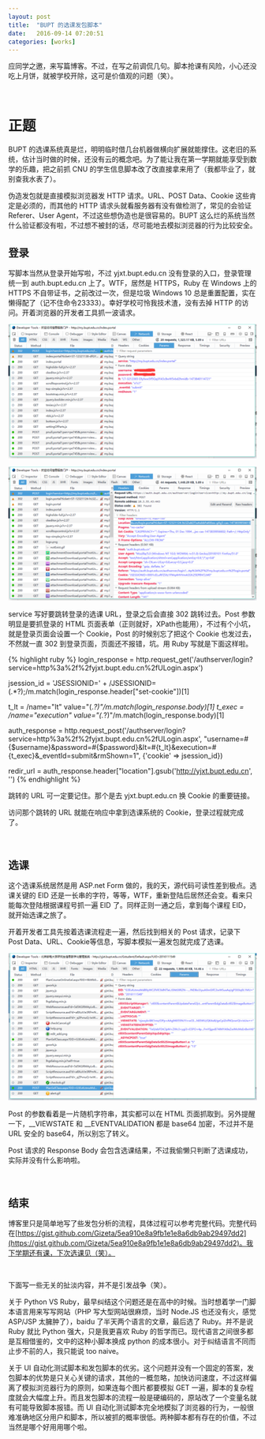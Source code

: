 ```yaml
---
layout: post
title:  "BUPT 的选课发包脚本"
date:   2016-09-14 07:20:51
categories: [works]
---
```

应同学之邀，来写篇博客。不过，在写之前调侃几句。脚本抢课有风险，小心还没吃上月饼，就被学校开除，这可是价值观的问题（笑）。

<br>

正题
===
BUPT 的选课系统真是烂，明明临时借几台机器做横向扩展就能撑住。这老旧的系统，估计当时做的时候，还没有云的概念吧。为了能让我在第一学期就能享受到数学的乐趣，把之前抓 CNU 的学生信息脚本改了改直接拿来用了（我都毕业了，就别查我水表了）。

伪造发包就是直接模拟浏览器发 HTTP 请求。URL、POST Data、Cookie 这些肯定是必须的，而其他的 HTTP 请求头就看服务器有没有做检测了，常见的会验证 Referer、User Agent，不过这些想伪造也是很容易的。BUPT 这么烂的系统当然什么验证都没有啦，不过想不被封的话，尽可能地去模拟浏览器的行为比较安全。

登录
---
写脚本当然从登录开始写啦，不过 yjxt.bupt.edu.cn 没有登录的入口，登录管理统一到 auth.bupt.edu.cn 上了。WTF，居然是 HTTPS，Ruby 在 Windows 上的 HTTPS 不自带证书，之前改过一次，但是垃圾 Windows 10 总是重置配置，实在懒得配了（记不住命令23333）。幸好学校可怜我技术渣，没有去掉 HTTP 的访问。开着浏览器的开发者工具抓一波请求。

![登录-Post](/upload/2016/09/14/20160914170917.png)

![登录-Reponse](/upload/2016/09/14/20160914170741.png)

service 写好要跳转登录的选课 URL，登录之后会直接 302 跳转过去。Post 参数明显是要抓登录的 HTML 页面表单（正则就好，XPath也能用），不过有个小坑，就是登录页面会设置一个 Cookie，Post 的时候别忘了把这个 Cookie 也发过去，不然就一直 302 到登录页面，页面还不报错，坑。用 Ruby 写就是下面这样啦。

{% highlight ruby %}
login_response = http.request_get('/authserver/login?service=http%3a%2f%2fyjxt.bupt.edu.cn%2fULogin.aspx')

jsession_id = 'JSESSIONID=' + /JSESSIONID=(.*?);/m.match(login_response.header["set-cookie"])[1]

t_lt = /name="lt" value="(.*?)"/m.match(login_response.body)[1]
t_exec = /name="execution" value="(.*?)"/m.match(login_response.body)[1]

auth_response = http.request_post('/authserver/login?service=http%3a%2f%2fyjxt.bupt.edu.cn%2fULogin.aspx', "username=#{$username}&password=#{$password}&lt=#{t_lt}&execution=#{t_exec}&_eventId=submit&rmShown=1", {'cookie' => jsession_id})

redir_url = auth_response.header["location"].gsub('http://yjxt.bupt.edu.cn', '')
{% endhighlight %}

跳转的 URL 可一定要记住。那个是去 yjxt.bupt.edu.cn 换 Cookie 的重要链接。

访问那个跳转的 URL 就能在响应中拿到选课系统的 Cookie，登录过程就完成了。

<br>

选课
---
这个选课系统居然是用 ASP.net Form 做的，我的天，源代码可读性差到极点。选课关键的 EID 还是一长串的字符，等等，WTF，重新登陆后居然还会变。看来只能每次登陆根据课程号抓一遍 EID 了。同样正则一通之后，拿到每个课程 EID，就开始选课之旅了。

开着开发者工具先按着选课流程走一遍，然后找到相关的 Post 请求，记录下 Post Data、URL、Cookie等信息，写脚本模拟一遍发包就完成了选课。

![选课-Post](/upload/2016/09/14/20160914173430.png)

Post 的参数看着是一片随机字符串，其实都可以在 HTML 页面抓取到。另外提醒一下，__VIEWSTATE 和 __EVENTVALIDATION 都是 base64 加密，不过并不是 URL 安全的 base64，所以别忘了转义。

Post 请求的 Response Body 会包含选课结果，不过我偷懒只判断了选课成功，实际并没有什么影响啦。

<br>

结束
---
博客里只是简单地写了些发包分析的流程，具体过程可以参考完整代码。完整代码在[https://gist.github.com/Gizeta/5ea910e8a9fb1e1e8a6db9ab29497dd2](https://gist.github.com/Gizeta/5ea910e8a9fb1e1e8a6db9ab29497dd2)。我下学期还有课，下次选课见（笑）。

<br>

下面写一些无关的扯淡内容，并不是引发战争（笑）。

关于 Python VS Ruby，最早纠结这个问题还是在高中的时候。当时想着学一门脚本语言用来写写网站（PHP 写大型网站很麻烦，当时 Node.JS 也还没有火，感觉 ASP/JSP 太臃肿了），baidu 了半天两个语言的文章，最后选了 Ruby。并不是说 Ruby 就比 Python 强大，只是我更喜欢 Ruby 的哲学而已。现代语言之间很多都是互相借鉴的，文中的这种小脚本换成 python 的成本很小。对于纠结语言不同而止步不前的人，我只能说 too naive。

关于 UI 自动化测试脚本和发包脚本的优劣。这个问题并没有一个固定的答案，发包脚本的优势是只关心关键的请求，其他的一概忽略，加快访问速度，不过这样偏离了模拟浏览器行为的原则，如果连每个图片都要模拟 GET 一遍，脚本的复杂程度就会大幅度上升。而且发包脚本的流程一般是硬编码的，原站改了一个变量名就有可能导致脚本报错。而 UI 自动化测试脚本完全地模拟了浏览器的行为，一般很难准确地区分用户和脚本，所以被抓的概率很低。两种脚本都有存在的价值，不过当然是哪个好用用哪个啦。

